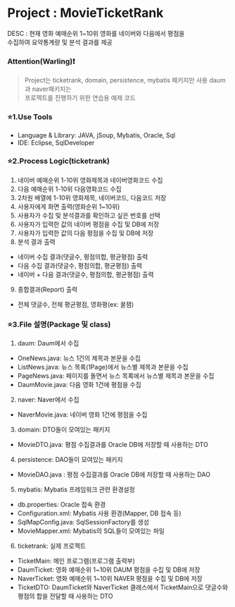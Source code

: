 # Project : MovieTicketRank
DESC : 현재 영화 예매순위 1~10위 영화를 네이버와 다음에서 평점을  
수집하여 요약통계량 및 분석 결과를 제공

### Attention(Warling):exclamation:
  > Project는 ticketrank, domain, persistence, mybatis 패키지만 사용 daum과 naver패키지는  
  프로젝트를 진행하기 위한 연습용 예제 코드

### :star:1.Use Tools
- Language & Library: JAVA, jSoup, Mybatis, Oracle, Sql
- IDE: Eclipse, SqlDeveloper

### :star:2.Process Logic(ticketrank)
1. 네이버 예매순위 1-10위 영화제목과 네이버영화코드 수집  
2. 다음 예매순위 1-10위 다음영화코드 수집  
3. 2차원 배열에 1-10위 영화제목, 네이버코드, 다음코드 저장  
4. 사용자에게 화면 출력(영화순위 1~10위)  
5. 사용자가 수집 및 분석결과를 확인하고 싶은 번호를 선택  
6. 사용자가 입력한 값의 네이버 평점을 수집 및 DB에 저장  
7. 사용자가 입력한 값의 다음 평점을 수집 및 DB에 저장  
8. 분석 결과 출력  
  - 네이버 수집 결과(댓글수, 평점의합, 평균평점) 출력  
  - 다음 수집 결과(댓글수, 평점의합, 평균평점) 출력  
  - 네이버 + 다음 결과(댓글수, 평점의합, 평균평점) 출력  
9. 종합결과(Report) 출력  
  - 전체 댓글수, 전체 평균평점, 영화평(ex: 꿀잼)  

### :star:3.File 설명(Package 및 class)
1. daum: Daum에서 수집
  + OneNews.java: 뉴스 1건의 제목과 본문을 수집
  + ListNews.java: 뉴스 목록(1Page)에서 뉴스별 제목과 본문을 수집
  + PageNews.java: 페이지를 돌면서 뉴스 목록에서 뉴스별 제목과 본문을 수집
  + DaumMovie.java: 다음 영화 1건에 평점을 수집
  
2. naver: Naver에서 수집
  + NaverMovie.java: 네이버 영화 1건에 평점을 수집
  
3. domain: DTO들이 모여있는 패키지
  + MovieDTO.java: 평점 수집결과를 Oracle DB에 저장할 때 사용하는 DTO
  
4. persistence: DAO들이 모여있는 패키지
  + MovieDAO.java : 평점 수집결과를 Oracle DB에 저장할 때 사용하는 DAO
  
5. mybatis: Mybatis 프레임워크 관련 환경설정
  + db.properties: Oracle 접속 환경
  + Configuration.xml: Mybatis 사용 환경(Mapper, DB 접속 등)
  + SqlMapConfig.java: SqlSessionFactory를 생성
  + MovieMapper.xml: Mybatis의 SQL들이 모여있는 파일
  
6. ticketrank: 실제 프로젝트
  + TicketMain: 메인 프로그램(프로그램 출력부)
  + DaumTicket: 영화 예매순위 1~10위 DAUM 평점을 수집 및 DB에 저장
  + NaverTicket: 영화 예매순위 1~10위 NAVER 평점을 수집 및 DB에 저장
  + TicketDTO: DaumTicket와 NaverTicket 클래스에서 TicketMain으로 댓글수와 평점의 합을 전달할 때 사용하는 DTO
  

